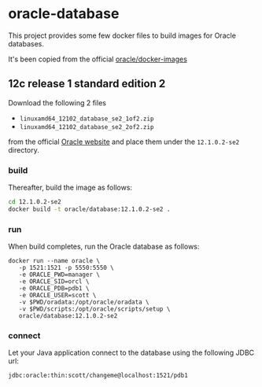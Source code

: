 # oracle-database

This project provides some few docker files to build images for Oracle databases.

It's been copied from the official [oracle/docker-images](https://github.com/oracle/docker-images)

## 12c release 1 standard edition 2

Download the following 2 files

* ``linuxamd64_12102_database_se2_1of2.zip``
* ``linuxamd64_12102_database_se2_2of2.zip``

from the official [Oracle website](http://www.oracle.com/technetwork/database/enterprise-edition/downloads/index.html) and place them under the ``12.1.0.2-se2`` directory.

### build
Thereafter, build the image as follows:

```bash
cd 12.1.0.2-se2
docker build -t oracle/database:12.1.0.2-se2 .
```

### run
When build completes, run the Oracle database as follows:

```
docker run --name oracle \
   -p 1521:1521 -p 5550:5550 \
   -e ORACLE_PWD=manager \
   -e ORACLE_SID=orcl \
   -e ORACLE_PDB=pdb1 \
   -e ORACLE_USER=scott \
   -v $PWD/oradata:/opt/oracle/oradata \
   -v $PWD/scripts:/opt/oracle/scripts/setup \
   oracle/database:12.1.0.2-se2
```

### connect
Let your Java application connect to the database using the following JDBC url:

```
jdbc:oracle:thin:scott/changeme@localhost:1521/pdb1
```
